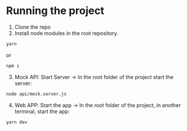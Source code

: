 # Running the project

1. Clone the repo
2. Install node modules in the root repository.

```bash
yarn
```
or
```bash
npm i
```

3. Mock API: Start Server
 -> In the root folder of the project start the server:

```bash
node api/mock.server.js
```

4. Web APP: Start the app
-> In the root folder of the project, in another terminal, start the app:

```bash
yarn dev
```

